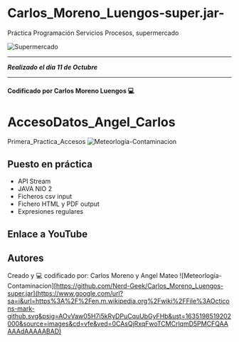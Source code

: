 # Carlos_Moreno_Luengos-super.jar-
Práctica Programación Servicios Procesos, supermercado

![Supermercado](https://cdn.pixabay.com/photo/2016/01/27/22/10/shopping-1165437_960_720.jpg)

---

***Realizado el día 11 de Octubre***

---

#### Codificado por Carlos Moreno Luengos 💻

# AccesoDatos_Angel_Carlos
Primera_Practica_Accesos
![Meteorlogía-Contaminacion](https://cdn.pixabay.com/photo/2015/05/15/14/24/weather-768460_960_720.jpg)
## Puesto en práctica
- API Stream
- JAVA NIO 2
- Ficheros csv input
- Fichero HTML y PDF output
- Expresiones regulares
## Enlace a YouTube

## Autores
Creado y 💻 codificado por: Carlos Moreno y Angel Mateo
![Meteorlogía-Contaminacion][https://github.com/Nerd-Geek/Carlos_Moreno_Luengos-super.jar](https://www.google.com/url?sa=i&url=https%3A%2F%2Fen.m.wikipedia.org%2Fwiki%2FFile%3AOcticons-mark-github.svg&psig=AOvVaw05H7i5kRyDPuCquUbGyFHb&ust=1635198519202000&source=images&cd=vfe&ved=0CAsQjRxqFwoTCMCrlqmD5PMCFQAAAAAdAAAAABAD)
